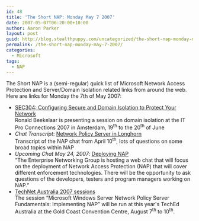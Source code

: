 ```yaml
---
id: 48
title: 'The Short NAP: Monday May 7 2007'
date: 2007-05-07T06:20:00+10:00
author: Aaron Parker
layout: post
guid: http://blog.stealthpuppy.com/uncategorized/the-short-nap-monday-may-7-2007
permalink: /the-short-nap-monday-may-7-2007/
categories:
  - Microsoft
tags:
  - NAP
---
```

The Short NAP is a (semi-regular) quick list of Microsoft Network Access Protection and Server/Domain Isolation related links from around the web. Here are links for Monday the 7th of May 2007:

  * [SEC304: Configuring Secure and Domain Isolation to Protect Your Network](http://www.itproconnections.com/shows/AmsterdamSpring2007/default.asp?c=2&s=4&i=1082)  
    Ronald Beekelaar is presenting a session on domain isolation at the IT Pro Connections 2007 in Amsterdam, 19<sup>th</sup> to the 20<sup>th</sup> of June
  * _Chat Transcript_: [Network Policy Server in Longhorn](http://www.microsoft.com/technet/community/chats/trans/network/07_0410_tn_longhorn.mspx)  
    Transcript of the NAP chat from April 10<sup>th</sup>, lots of questions on some broad topics within NAP
  * _Upcoming Chat May 24, 2007_: [Deploying NAP](http://www.microsoft.com/technet/community/chats/default.mspx)  
    &#8220;The Enterprise Networking Group is hosting a web chat that will focus on the deployment of Network Access Protection (NAP) that will cover different enforcement technologies. There will be the opportunity to ask questions of the developers, testers and program managers working on NAP.&#8221;
  * [TechNet Australia 2007 sessions](http://blogs.technet.com/mkleef/archive/2007/05/07/yes-its-teched-planning-time-of-year-again.aspx)  
    The session &#8220;Microsoft Windows Server Network Policy Server Fundamentals: Implementing NAP&#8221; will be run at this year's TechEd Australia at the Gold Coast Convention Centre, August 7<sup>th</sup> to 10<sup>th</sup>.